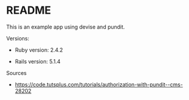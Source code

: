 # README

This is an example app using devise and pundit. 

Versions:

* Ruby version: 2.4.2

* Rails version: 5.1.4

Sources

* https://code.tutsplus.com/tutorials/authorization-with-pundit--cms-28202
